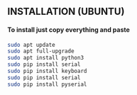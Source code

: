 ## INSTALLATION (UBUNTU)
#### To install just copy everything and paste
```bash
sudo apt update
sudo apt full-upgrade
sudo apt install python3
sudo pip install serial
sudo pip install keyboard
sudo pip install serial
sudo pip install pyserial

```
